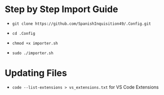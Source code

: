 # Step by Step Import Guide

* ```git clone https://github.com/SpanishInquisition49/.Config.git```
  
* ```cd .Config```
  
* ```chmod +x importer.sh```
  
* ```sudo ./importer.sh```

# Updating Files

* `code --list-extensions > vs_extensions.txt` for VS Code Extensions
